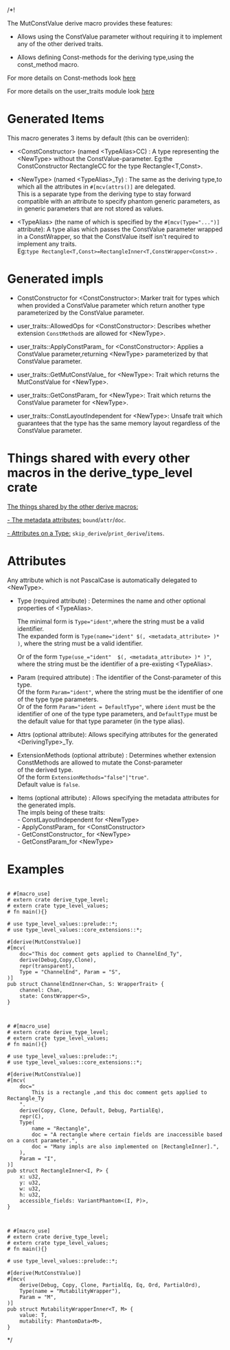 /*! 

The MutConstValue derive macro provides these features:

- Allows using the ConstValue parameter without requiring it to implement any 
    of the other derived traits.

- Allows defining Const-methods for the deriving type,using the const_method macro.


For more details on Const-methods look [here](../const_methods/index.html)

For more details on the user_traits module look [here](../user_traits/index.html)


# Generated Items

This macro generates 3 items by default (this can be overriden):

- \<ConstConstructor\> (named \<TypeAlias\>CC) :
    A type representing the \<NewType\> without the ConstValue-parameter.
    Eg:the ConstConstructor RectangleCC<T> for the type Rectangle<T,Const>.

- \<NewType\> (named \<TypeAlias\>\_Ty) :
    The same as the deriving type,to which all the attributes in 
    `#[mcv(attrs()]` are delegated.
    <br>
    This is a separate type from the deriving type to stay forward compatible with 
    an attribute to specify phantom generic parameters,
    as in generic parameters that are not stored as values.

- \<TypeAlias\> (the name of which is specified by the `#[mcv(Type="...")]` attribute):
    A type alias which passes the ConstValue parameter wrapped in a ConstWrapper,
    so that the ConstValue itself isn't required to implement any traits.<br>
    Eg:`type Rectangle<T,Const>=RectangleInner<T,ConstWrapper<Const>>` .

# Generated impls

- ConstConstructor for \<ConstConstructor\>:
    Marker trait for types which when provided a ConstValue parameter which return
    another type parameterized by the ConstValue parameter.

- user_traits::AllowedOps for \<ConstConstructor\>:
    Describes whether extension `ConstMethod`s are allowed for \<NewType\>.

- user_traits::ApplyConstParam_ for \<ConstConstructor\>:
    Applies a ConstValue parameter,returning \<NewType\> 
    parameterized by that ConstValue parameter.


- user_traits::GetMutConstValue_ for \<NewType\>:
    Trait which returns the MutConstValue for \<NewType\>.

- user_traits::GetConstParam_ for \<NewType\>:
    Trait which returns the ConstValue parameter for \<NewType\>.

- user_traits::ConstLayoutIndependent for \<NewType\>:
    Unsafe trait which guarantees that the type has the same memory layout regardless of the 
    ConstValue parameter.


# Things shared with every other macros in the derive_type_level crate

[ The things shared by the other derive macros: ](../attribute_shared/index.html)

[- The metadata attributes:](../attribute_shared.index#metadata-attributes)
    `bound`/`attr`/`doc`.

[- Attributes on a Type:](../attribute_shared.index#attributes-on-a-typevariant)
    `skip_derive`/`print_derive`/`items`.

# Attributes

Any attribute which is not PascalCase is automatically delegated to \<NewType\>.

- Type (required attribute) :
    Determines the name and other optional properties of \<TypeAlias>.
    
    The minimal form is `Type="ident"`,where the string must be a valid identifier.<br>
    The expanded form is `Type(name="ident" $(, <metadata_attribute> )* )`,
    where the string must be a valid identifier.
    
    Or of the form `Type(use_="ident"  $(, <metadata_attribute> )* )"`,
    where the string must be the identifier of a pre-existing \<TypeAlias>.<br>

- Param (required attribute) :
    The identifier of the Const-parameter of this type.<br>
    Of the form `Param="ident"`,
    where the string must be the identifier of one of the type type parameters.
    <br>
    Or of the form `Param="ident = DefaultType"`,
    where `ident` must be the identifier of one of the type type parameters,
    and `DefaultType` must be the default value for that type parameter (in the type alias).

- Attrs (optional attribute):
    Allows specifying attributes for the generated \<DerivingType\>_Ty.

- ExtensionMethods (optional attribute) :
    Determines whether extension ConstMethods are allowed to mutate the Const-parameter <br>
    of the derived type.<br>
    Of the form `ExtensionMethods="false"|"true"`.<br>
    Default value is `false`.

- Items  (optional attribute) : 
    Allows specifying the metadata attributes for the generated impls.
    <br>
    The impls being of these traits:
    <br>- ConstLayoutIndependent for \<NewType\>
    <br>- ApplyConstParam_ for \<ConstConstructor\>
    <br>- GetConstConstructor_ for \<NewType\>
    <br>- GetConstParam_for \<NewType\>


# Examples

```

# #[macro_use]
# extern crate derive_type_level;
# extern crate type_level_values;
# fn main(){}

# use type_level_values::prelude::*;
# use type_level_values::core_extensions::*;

#[derive(MutConstValue)]
#[mcv(
    doc="This doc comment gets applied to ChannelEnd_Ty",
    derive(Debug,Copy,Clone),
    repr(transparent),
    Type = "ChannelEnd", Param = "S",
)]
pub struct ChannelEndInner<Chan, S: WrapperTrait> {
    channel: Chan,
    state: ConstWrapper<S>,
}

```

```


# #[macro_use]
# extern crate derive_type_level;
# extern crate type_level_values;
# fn main(){}

# use type_level_values::prelude::*;
# use type_level_values::core_extensions::*;

#[derive(MutConstValue)]
#[mcv(
    doc="
        This is a rectangle ,and this doc comment gets applied to Rectangle_Ty
    ".
    derive(Copy, Clone, Default, Debug, PartialEq),
    repr(C),
    Type(
        name = "Rectangle",
        doc = "A rectangle where certain fields are inaccessible based on a const parameter.",
        doc = "Many impls are also implemented on [RectangleInner].",
    ),
    Param = "I",
)]
pub struct RectangleInner<I, P> {
    x: u32,
    y: u32,
    w: u32,
    h: u32,
    accessible_fields: VariantPhantom<(I, P)>,
}

```

```


# #[macro_use]
# extern crate derive_type_level;
# extern crate type_level_values;
# fn main(){}

# use type_level_values::prelude::*;

#[derive(MutConstValue)]
#[mcv(
    derive(Debug, Copy, Clone, PartialEq, Eq, Ord, PartialOrd),
    Type(name = "MutabilityWrapper"),
    Param = "M",
)]
pub struct MutabilityWrapperInner<T, M> {
    value: T,
    mutability: PhantomData<M>,
}

```

*/
